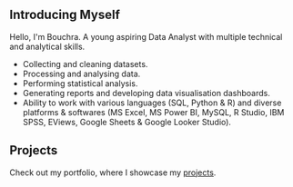 ## Introducing Myself

Hello, I'm Bouchra. A young aspiring Data Analyst with multiple technical and analytical skills.

- Collecting and cleaning datasets.
- Processing and analysing data.
- Performing statistical analysis.
- Generating reports and developing data visualisation dashboards.
- Ability to work with various languages (SQL, Python & R) and diverse platforms & softwares (MS Excel, MS Power BI, MySQL, R Studio, IBM SPSS, EViews, Google Sheets & Google Looker Studio).

## Projects

Check out my portfolio, where I showcase my [projects](https://github.com/mkh-b/portfolio/blob/main/README.md).
